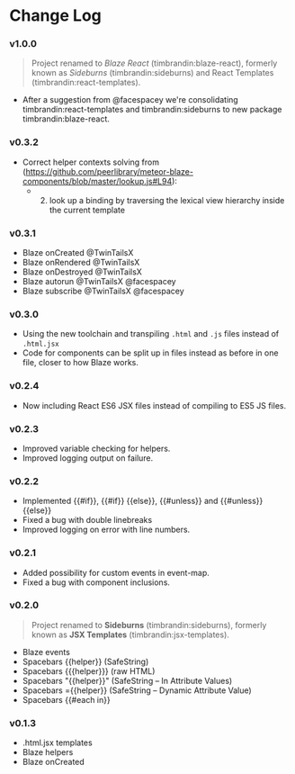 # Change Log

### v1.0.0

> Project renamed to *Blaze React* (timbrandin:blaze-react), formerly known as *Sideburns* (timbrandin:sideburns) and React Templates (timbrandin:react-templates).

* After a suggestion from @facespacey we're consolidating timbrandin:react-templates and timbrandin:sideburns to new package timbrandin:blaze-react.

### v0.3.2

* Correct helper contexts solving from (https://github.com/peerlibrary/meteor-blaze-components/blob/master/lookup.js#L94):
  * 2. look up a binding by traversing the lexical view hierarchy inside the current template

### v0.3.1

* Blaze onCreated @TwinTailsX
* Blaze onRendered @TwinTailsX
* Blaze onDestroyed @TwinTailsX
* Blaze autorun @TwinTailsX @facespacey
* Blaze subscribe @TwinTailsX @facespacey

### v0.3.0

* Using the new toolchain and transpiling `.html` and `.js` files instead of `.html.jsx`
* Code for components can be split up in files instead as before in one file, closer to how Blaze works.

### v0.2.4

* Now including React ES6 JSX files instead of compiling to ES5 JS files.

### v0.2.3

* Improved variable checking for helpers.
* Improved logging output on failure.

### v0.2.2

* Implemented {{#if}}, {{#if}} {{else}}, {{#unless}} and {{#unless}} {{else}}
* Fixed a bug with double linebreaks
* Improved logging on error with line numbers.

### v0.2.1

* Added possibility for custom events in event-map.
* Fixed a bug with component inclusions.

### v0.2.0

> Project renamed to **Sideburns** (timbrandin:sideburns), formerly known as **JSX Templates** (timbrandin:jsx-templates).

* Blaze events
* Spacebars {{helper}} (SafeString)
* Spacebars {{{helper}}} (raw HTML)
* Spacebars "{{helper}}" (SafeString – In Attribute Values)
* Spacebars ={{helper}} (SafeString – Dynamic Attribute Value)
* Spacebars {{#each in}}

### v0.1.3

* .html.jsx templates
* Blaze helpers
* Blaze onCreated
